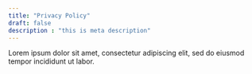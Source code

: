 ```yaml
---
title: "Privacy Policy"
draft: false
description : "this is meta description"
---
```


Lorem ipsum dolor sit amet, consectetur adipiscing elit, sed do eiusmod tempor incididunt ut labor.